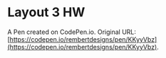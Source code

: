 # Layout 3 HW

A Pen created on CodePen.io. Original URL: [https://codepen.io/rembertdesigns/pen/KKyyVbz](https://codepen.io/rembertdesigns/pen/KKyyVbz).

